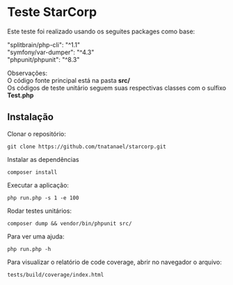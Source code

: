 # Teste StarCorp

Este teste foi realizado usando os seguites packages como base:

"splitbrain/php-cli": "^1.1"  
"symfony/var-dumper": "^4.3"  
"phpunit/phpunit": "^8.3"  

Observações:  
  O código fonte principal está na pasta **src/**  
  Os códigos de teste unitário seguem suas respectivas classes com o sulfixo **Test.php**  

## Instalação

Clonar o repositório:

```
git clone https://github.com/tnatanael/starcorp.git
```

Instalar as dependências
```
composer install
```

Executar a aplicação:
```
php run.php -s 1 -e 100
```

Rodar testes unitários:
```
composer dump && vendor/bin/phpunit src/
```

Para ver uma ajuda:
```
php run.php -h
```

Para visualizar o relatório de code coverage, abrir no navegador o arquivo:
```
tests/build/coverage/index.html
```